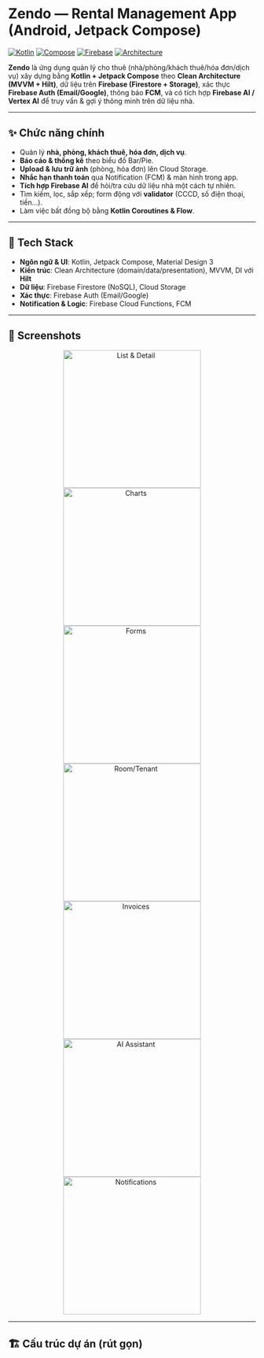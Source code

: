 # Zendo — Rental Management App (Android, Jetpack Compose)

[![Kotlin](https://img.shields.io/badge/Kotlin-1.9+-blue)](#)
[![Compose](https://img.shields.io/badge/Jetpack%20Compose-Material3-brightgreen)](#)
[![Firebase](https://img.shields.io/badge/Firebase-Firestore%20%7C%20Auth%20%7C%20FCM-orange)](#)
[![Architecture](https://img.shields.io/badge/Architecture-Clean%20%7C%20MVVM%20%7C%20DI(Hilt)-purple)](#)

**Zendo** là ứng dụng quản lý cho thuê (nhà/phòng/khách thuê/hóa đơn/dịch vụ) xây dựng bằng **Kotlin + Jetpack Compose** theo **Clean Architecture (MVVM + Hilt)**, dữ liệu trên **Firebase (Firestore + Storage)**, xác thực **Firebase Auth (Email/Google)**, thông báo **FCM**, và có tích hợp **Firebase AI / Vertex AI** để truy vấn & gợi ý thông minh trên dữ liệu nhà.

---

## ✨ Chức năng chính
- Quản lý **nhà, phòng, khách thuê, hóa đơn, dịch vụ**.
- **Báo cáo & thống kê** theo biểu đồ Bar/Pie.
- **Upload & lưu trữ ảnh** (phòng, hóa đơn) lên Cloud Storage.
- **Nhắc hạn thanh toán** qua Notification (FCM) & màn hình trong app.
- **Tích hợp Firebase AI** để hỏi/tra cứu dữ liệu nhà một cách tự nhiên.
- Tìm kiếm, lọc, sắp xếp; form động với **validator** (CCCD, số điện thoại, tiền…).
- Làm việc bất đồng bộ bằng **Kotlin Coroutines & Flow**.

---

## 🧱 Tech Stack
- **Ngôn ngữ & UI**: Kotlin, Jetpack Compose, Material Design 3
- **Kiến trúc**: Clean Architecture (domain/data/presentation), MVVM, DI với **Hilt**
- **Dữ liệu**: Firebase Firestore (NoSQL), Cloud Storage
- **Xác thực**: Firebase Auth (Email/Google)
- **Notification & Logic**: Firebase Cloud Functions, FCM

---

## 📸 Screenshots

<div align="center">
  <img src="https://github.com/user-attachments/assets/8d9e2c0f-053a-4532-b330-403d188c857f" alt="List & Detail" width="280">
  <img src="https://github.com/user-attachments/assets/fb64f6cd-fb09-41c1-9857-acdbf0a0cc40" alt="Charts" width="280">
  <br/>
  <img src="https://github.com/user-attachments/assets/88730595-e6f3-4a35-a380-c69ec4f61180" alt="Forms" width="280">
  <img src="https://github.com/user-attachments/assets/533fb319-6afa-4761-9b43-5b3b1810d0f5" alt="Room/Tenant" width="280">
  <img src="https://github.com/user-attachments/assets/747c33b7-0ecb-4858-b4a3-7051a5bfe187" alt="Invoices" width="280">
  <br/>
  <img src="https://github.com/user-attachments/assets/26e6c29c-b3f1-4104-84b4-88cfd4c090df" alt="AI Assistant" width="280">
  <img src="https://github.com/user-attachments/assets/d39f003d-8b5b-40a9-9c42-71abe723810b" alt="Notifications" width="280">
</div>

---

## 🏗️ Cấu trúc dự án (rút gọn)

